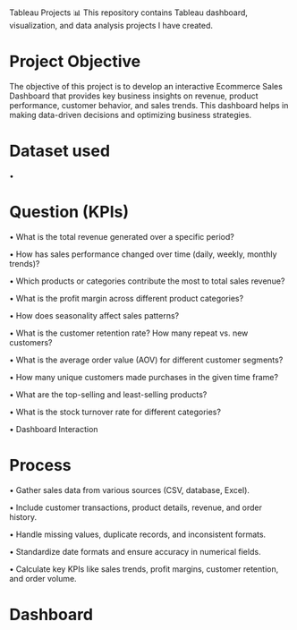 Tableau Projects 📊
This repository contains Tableau dashboard, visualization, and data analysis projects I have created.

 

# Project Objective

The objective of this project is to develop an interactive Ecommerce Sales Dashboard that provides key business insights on revenue, product performance, customer behavior, and sales trends. This dashboard helps in making data-driven decisions and optimizing business strategies.

# Dataset used
• 

# Question (KPIs)

• What is the total revenue generated over a specific period?

• How has sales performance changed over time (daily, weekly, monthly trends)?

• Which products or categories contribute the most to total sales revenue?

• What is the profit margin across different product categories?

• How does seasonality affect sales patterns?

• What is the customer retention rate? How many repeat vs. new customers?

• What is the average order value (AOV) for different customer segments?

• How many unique customers made purchases in the given time frame?

• What are the top-selling and least-selling products?

• What is the stock turnover rate for different categories?

• Dashboard Interaction 

# Process 

• Gather sales data from various sources (CSV, database, Excel).

• Include customer transactions, product details, revenue, and order history.

• Handle missing values, duplicate records, and inconsistent formats.

• Standardize date formats and ensure accuracy in numerical fields.

• Calculate key KPIs like sales trends, profit margins, customer retention, and order volume.

# Dashboard 



